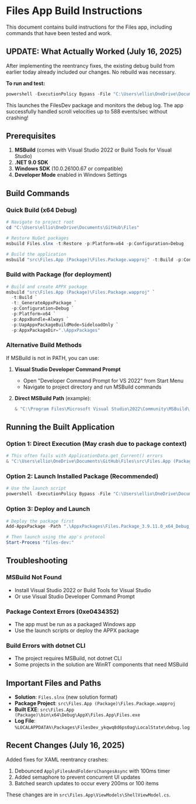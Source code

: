 # Files App Build Instructions

This document contains build instructions for the Files app, including commands that have been tested and work.

## UPDATE: What Actually Worked (July 16, 2025)

After implementing the reentrancy fixes, the existing debug build from earlier today already included our changes. No rebuild was necessary.

**To run and test:**
```powershell
powershell -ExecutionPolicy Bypass -File "C:\Users\ellio\OneDrive\Documents\GitHub\Files\launch-files-app.ps1"
```

This launches the FilesDev package and monitors the debug log. The app successfully handled scroll velocities up to 588 events/sec without crashing!

## Prerequisites

1. **MSBuild** (comes with Visual Studio 2022 or Build Tools for Visual Studio)
2. **.NET 9.0 SDK**
3. **Windows SDK** (10.0.26100.67 or compatible)
4. **Developer Mode** enabled in Windows Settings

## Build Commands

### Quick Build (x64 Debug)

```powershell
# Navigate to project root
cd "C:\Users\ellio\OneDrive\Documents\GitHub\Files"

# Restore NuGet packages
msbuild Files.slnx -t:Restore -p:Platform=x64 -p:Configuration=Debug

# Build the application
msbuild "src\Files.App (Package)\Files.Package.wapproj" -t:Build -p:Configuration=Debug -p:Platform=x64 -p:AppxBundle=Never
```

### Build with Package (for deployment)

```powershell
# Build and create APPX package
msbuild "src\Files.App (Package)\Files.Package.wapproj" `
  -t:Build `
  -t:_GenerateAppxPackage `
  -p:Configuration=Debug `
  -p:Platform=x64 `
  -p:AppxBundle=Always `
  -p:UapAppxPackageBuildMode=SideloadOnly `
  -p:AppxPackageDir=".\AppxPackages"
```

### Alternative Build Methods

If MSBuild is not in PATH, you can use:

1. **Visual Studio Developer Command Prompt**
   - Open "Developer Command Prompt for VS 2022" from Start Menu
   - Navigate to project directory and run MSBuild commands

2. **Direct MSBuild Path** (example):
   ```powershell
   & "C:\Program Files\Microsoft Visual Studio\2022\Community\MSBuild\Current\Bin\MSBuild.exe" Files.slnx -t:Restore -p:Platform=x64 -p:Configuration=Debug
   ```

## Running the Built Application

### Option 1: Direct Execution (May crash due to package context)
```powershell
# This often fails with ApplicationData.get_Current() errors
& "C:\Users\ellio\OneDrive\Documents\GitHub\Files\src\Files.App (Package)\bin\x64\Debug\AppX\Files.App\Files.exe"
```

### Option 2: Launch Installed Package (Recommended)
```powershell
# Use the launch script
powershell -ExecutionPolicy Bypass -File "C:\Users\ellio\OneDrive\Documents\GitHub\Files\launch-files-app.ps1"
```

### Option 3: Deploy and Launch
```powershell
# Deploy the package first
Add-AppxPackage -Path ".\AppxPackages\Files.Package_3.9.11.0_x64_Debug_Test\Files.Package_3.9.11.0_x64_Debug.appx" -DeveloperMode

# Then launch using the app's protocol
Start-Process "files-dev:"
```

## Troubleshooting

### MSBuild Not Found
- Install Visual Studio 2022 or Build Tools for Visual Studio
- Or use Visual Studio Developer Command Prompt

### Package Context Errors (0xe0434352)
- The app must be run as a packaged Windows app
- Use the launch scripts or deploy the APPX package

### Build Errors with dotnet CLI
- The project requires MSBuild, not dotnet CLI
- Some projects in the solution are WinRT components that need MSBuild

## Important Files and Paths

- **Solution**: `Files.slnx` (new solution format)
- **Package Project**: `src\Files.App (Package)\Files.Package.wapproj`
- **Built EXE**: `src\Files.App (Package)\bin\x64\Debug\AppX\Files.App\Files.exe`
- **Log File**: `%LOCALAPPDATA%\Packages\FilesDev_ykqwq8d6ps0ag\LocalState\debug.log`

## Recent Changes (July 16, 2025)

Added fixes for XAML reentrancy crashes:
1. Debounced `ApplyFilesAndFoldersChangesAsync` with 100ms timer
2. Added semaphore to prevent concurrent UI updates
3. Batched search updates to occur every 200ms or 100 items

These changes are in `src\Files.App\ViewModels\ShellViewModel.cs`.